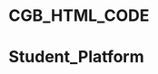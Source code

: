 # CGB_HTML_CODE
# Student_Platform

<!-- 

1. Changed all mobile menuber and fixed it bottom

2. Changed all folder directory from "./img/image_name" to "img/image_name"

3. Used class for all inline css which was for background gradient color.


 -->
